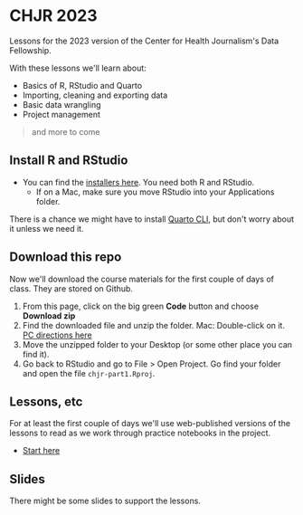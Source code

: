 # CHJR 2023

Lessons for the 2023 version of the Center for Health Journalism's Data Fellowship.

With these lessons we'll learn about:

- Basics of R, RStudio and Quarto
- Importing, cleaning and exporting data
- Basic data wrangling
- Project management

> and more to come

## Install R and RStudio

- You can find the [installers here](https://posit.co/download/rstudio-desktop/). You need both R and RStudio.
    - If on a Mac, make sure you move RStudio into your Applications folder.

There is a chance we might have to install [Quarto CLI](https://quarto.org/docs/get-started/), but don't worry about it unless we need it.

## Download this repo

Now we'll download the course materials for the first couple of days of class. They are stored on Github.

1. From this page, click on the big green **Code** button and choose **Download zip**
3. Find the downloaded file and unzip the folder. Mac: Double-click on it. [PC directions here](https://support.microsoft.com/en-us/windows/zip-and-unzip-files-8d28fa72-f2f9-712f-67df-f80cf89fd4e5)
4. Move the unzipped folder to your Desktop (or some other place you can find it).
5. Go back to RStudio and go to File > Open Project. Go find your folder and open the file `chjr-part1.Rproj`.

## Lessons, etc

For at least the first couple of days we'll use web-published versions of the lessons to read as we work through practice notebooks in the project.

- [Start here](https://utdata.github.io/chjr-part1/)

## Slides

There might be some slides to support the lessons.
